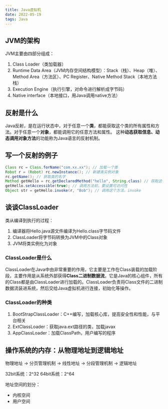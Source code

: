 ```yaml
---
title: Java虚拟机
date: 2022-05-19
tags: Java
---
```


## JVM的架构

JVM主要由四部分组成：

1. Class Loader（类加载器）
2. Runtime Data Area（JVM内存空间结构模型）：Stack（栈）、Heap（堆）、Method Area（方法区）、PC Register、Native Method Stack（本地方法栈）
3. Execution Engine（执行引擎，对命令进行解析成字节码）
4. Native interface（本地接口，用Java调用native方法）

## 反射是什么

Java反射，是在运行状态中，对于任意一个**类**，都能获取这个类的所有属性和方法。对于任意一个**对象**，都能调用它的任意方法和属性。
这种**动态获取信息、动态调用对象方法**的功能称为Java语言的反射机制。

## 写一个反射的例子

```java
Class rc = Class.forName("com.xx.xx"); // 加载一个类
Robot r = (Robot) rc.newInstance(); // 新建类实例对象
rc.getName(); // 获取类的名字
Method getHello = rc.getDeclaredMethod("hello", String.class) // 获取这个类的某一个方法，类型是Method，可以获取private方法
getHello.setAccessible(true); // 调用方法前，要设置可访问性
Object str = getHello.invoke(r, "Bob"); // 调用这个方法，invoke
```

## 谈谈ClassLoader

类从编译到执行的过程：
1. 编译器将Hello.java源文件编译为Hello.class字节码文件
2. ClassLoader将字节码转换为JVM中的Class<Hello>对象
3. JVM将类实例化为对象

### ClassLoader是什么

ClassLoader在Java中由非常重要的作用，它主要是工作在Class装载的加载阶段，主要作用是从系统外部获得**Class二进制数据流**，它是Java的核心组件，所有的Class都是由ClassLoader进行加载的。ClassLoader负责将Class文件的二进制数据流装进系统，然后交给Java虚拟机进行连接，初始化等操作。

### ClassLoader的种类

1. BootStrapClassLoader：C++编写，加载核心库，提高安全性和性能，与平台相关
2. ExtClassLoader：获取java.ext路径的类，加载javax
3. AppClassLoader：加载ClassPath，用户编写的程序

## 操作系统的内存：从物理地址到逻辑地址

物理地址 -> 分页管理机制 -> 线性地址 -> 分段管理机制 -> 逻辑地址

32bit系统：2^32
64bit系统：2^64

地址空间的划分：
- 内核空间
- 用户空间
